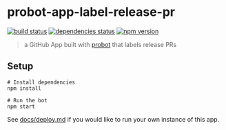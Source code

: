 # probot-app-label-release-pr

[![build status][build-badge]][build-href]
[![dependencies status][deps-badge]][deps-href]
[![npm version][npm-badge]][npm-href]

> a GitHub App built with [probot](https://github.com/probot/probot) that labels release PRs

## Setup

```
# Install dependencies
npm install

# Run the bot
npm start
```

See [docs/deploy.md](docs/deploy.md) if you would like to run your own instance of this app.

[build-badge]: https://travis-ci.org/uber-web/probot-app-label-release-pr.svg?branch=master
[build-href]: https://travis-ci.org/uber-web/probot-app-label-release-pr
[deps-badge]: https://david-dm.org/uber-web/probot-app-label-release-pr.svg
[deps-href]: https://david-dm.org/uber-web/probot-app-label-release-pr
[npm-badge]: https://badge.fury.io/js/probot-app-label-release-pr.svg
[npm-href]: https://www.npmjs.com/package/probot-app-label-release-pr
